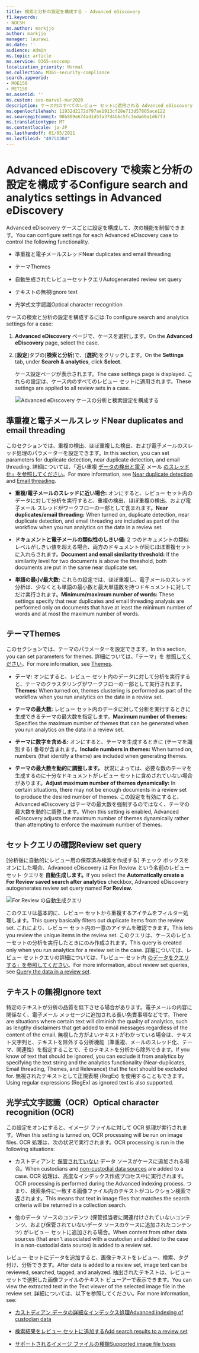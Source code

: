 ```yaml
---
title: 検索と分析の設定を構成する - Advanced eDiscovery
f1.keywords:
- NOCSH
ms.author: markjjo
author: markjjo
manager: laurawi
ms.date: ''
audience: Admin
ms.topic: article
ms.service: O365-seccomp
localization_priority: Normal
ms.collection: M365-security-compliance
search.appverid:
- MOE150
- MET150
ms.assetid: ''
ms.custom: seo-marvel-mar2020
description: ケース内のすべてのレビュー セットに適用される Advanced eDiscovery 設定を構成します。 これには、分析と光学式文字認識の設定が含まれます。
ms.openlocfilehash: 11932d2172d797ae1913cf28e713d57805ace122
ms.sourcegitcommit: 98b889e674ad1d5fa37d4b6c5fc3eda60a1d67f3
ms.translationtype: MT
ms.contentlocale: ja-JP
ms.lasthandoff: 01/05/2021
ms.locfileid: "49751304"
---
```

# <a name="configure-search-and-analytics-settings-in-advanced-ediscovery"></a><span data-ttu-id="c4dd0-104">Advanced eDiscovery で検索と分析の設定を構成する</span><span class="sxs-lookup"><span data-stu-id="c4dd0-104">Configure search and analytics settings in Advanced eDiscovery</span></span>

<span data-ttu-id="c4dd0-105">Advanced eDiscovery ケースごとに設定を構成して、次の機能を制御できます。</span><span class="sxs-lookup"><span data-stu-id="c4dd0-105">You can configure settings for each Advanced eDiscovery case to control the following functionality.</span></span>

- <span data-ttu-id="c4dd0-106">準重複と電子メールスレッド</span><span class="sxs-lookup"><span data-stu-id="c4dd0-106">Near duplicates and email threading</span></span>

- <span data-ttu-id="c4dd0-107">テーマ</span><span class="sxs-lookup"><span data-stu-id="c4dd0-107">Themes</span></span>

- <span data-ttu-id="c4dd0-108">自動生成されたレビューセットクエリ</span><span class="sxs-lookup"><span data-stu-id="c4dd0-108">Autogenerated review set query</span></span>

- <span data-ttu-id="c4dd0-109">テキストの無視</span><span class="sxs-lookup"><span data-stu-id="c4dd0-109">Ignore text</span></span>

- <span data-ttu-id="c4dd0-110">光学式文字認識</span><span class="sxs-lookup"><span data-stu-id="c4dd0-110">Optical character recognition</span></span>

<span data-ttu-id="c4dd0-111">ケースの検索と分析の設定を構成するには:</span><span class="sxs-lookup"><span data-stu-id="c4dd0-111">To configure search and analytics settings for a case:</span></span>

1. <span data-ttu-id="c4dd0-112">**Advanced eDiscovery** ページで、ケースを選択します。</span><span class="sxs-lookup"><span data-stu-id="c4dd0-112">On the **Advanced eDiscovery** page, select the case.</span></span>

2. <span data-ttu-id="c4dd0-113">[**設定**]タブの[**検索と分析**]で、[**選択**]をクリックします。</span><span class="sxs-lookup"><span data-stu-id="c4dd0-113">On the **Settings** tab, under **Search & analytics**, click **Select**.</span></span>

   <span data-ttu-id="c4dd0-114">ケース設定ページが表示されます。</span><span class="sxs-lookup"><span data-stu-id="c4dd0-114">The case settings page is displayed.</span></span> <span data-ttu-id="c4dd0-115">これらの設定は、ケース内のすべてのレビュー セットに適用されます。</span><span class="sxs-lookup"><span data-stu-id="c4dd0-115">These settings are applied to all review sets in a case.</span></span>

   ![Advanced eDiscovery ケースの分析と検索設定を構成する](../media/AeDCaseSettings.png)

## <a name="near-duplicates-and-email-threading"></a><span data-ttu-id="c4dd0-117">準重複と電子メールスレッド</span><span class="sxs-lookup"><span data-stu-id="c4dd0-117">Near duplicates and email threading</span></span>

<span data-ttu-id="c4dd0-118">このセクションでは、重複の検出、ほぼ重複した検出、および電子メールのスレッド処理のパラメーターを設定できます。</span><span class="sxs-lookup"><span data-stu-id="c4dd0-118">In this section, you can set parameters for duplicate detection, near duplicate detection, and email threading.</span></span> <span data-ttu-id="c4dd0-119">詳細については、「近い重複 [データの検出と電子](near-duplicate-detection-in-advanced-ediscovery.md) メール [のスレッド化」を参照してください](email-threading-in-advanced-ediscovery.md)。</span><span class="sxs-lookup"><span data-stu-id="c4dd0-119">For more information, see [Near duplicate detection](near-duplicate-detection-in-advanced-ediscovery.md) and [Email threading](email-threading-in-advanced-ediscovery.md).</span></span>

- <span data-ttu-id="c4dd0-120">**重複/電子メールのスレッドに近い場合:** オンにすると、レビュー セット内のデータに対して分析を実行すると、重複の検出、ほぼ重複の検出、および電子メール スレッドがワークフローの一部として含まれます。</span><span class="sxs-lookup"><span data-stu-id="c4dd0-120">**Near duplicates/email threading:** When turned on, duplicate detection, near duplicate detection, and email threading are included as part of the workflow when you run analytics on the data in a review set.</span></span>

- <span data-ttu-id="c4dd0-121">**ドキュメントと電子メールの類似性のしきい値:** 2 つのドキュメントの類似レベルがしきい値を超える場合、両方のドキュメントが同じほぼ重複セットに入れらされます。</span><span class="sxs-lookup"><span data-stu-id="c4dd0-121">**Document and email similarity threshold:** If the similarity level for two documents is above the threshold, both documents are put in the same near duplicate set.</span></span>

- <span data-ttu-id="c4dd0-122">**単語の最小/最大数:** これらの設定では、ほぼ重複し、電子メールのスレッド分析は、少なくとも単語の最小数と最大単語数を持つドキュメントに対してだけ実行されます。</span><span class="sxs-lookup"><span data-stu-id="c4dd0-122">**Minimum/maximum number of words:** These settings specify that near duplicates and email threading analysis are performed only on documents that have at least the minimum number of words and at most the maximum number of words.</span></span>

## <a name="themes"></a><span data-ttu-id="c4dd0-123">テーマ</span><span class="sxs-lookup"><span data-stu-id="c4dd0-123">Themes</span></span>

<span data-ttu-id="c4dd0-124">このセクションでは、テーマのパラメーターを設定できます。</span><span class="sxs-lookup"><span data-stu-id="c4dd0-124">In this section, you can set parameters for themes.</span></span> <span data-ttu-id="c4dd0-125">詳細については、「テーマ」を [参照してください](themes-in-advanced-ediscovery.md)。</span><span class="sxs-lookup"><span data-stu-id="c4dd0-125">For more information, see [Themes](themes-in-advanced-ediscovery.md).</span></span>

- <span data-ttu-id="c4dd0-126">**テーマ:** オンにすると、レビュー セット内のデータに対して分析を実行すると、テーマのクラスタリングがワークフローの一部として実行されます。</span><span class="sxs-lookup"><span data-stu-id="c4dd0-126">**Themes:** When turned on, themes clustering is performed as part of the workflow when you run analytics on the data in a review set.</span></span>

- <span data-ttu-id="c4dd0-127">**テーマの最大数:** レビュー セット内のデータに対して分析を実行するときに生成できるテーマの最大数を指定します。</span><span class="sxs-lookup"><span data-stu-id="c4dd0-127">**Maximum number of themes:** Specifies the maximum number of themes that can be generated when you run analytics on the data in a review set.</span></span>

- <span data-ttu-id="c4dd0-128">**テーマに数字を含める:** オンにすると、テーマを生成するときに (テーマを識別する) 番号が含まれます。</span><span class="sxs-lookup"><span data-stu-id="c4dd0-128">**Include numbers in themes:** When turned on, numbers (that identify a theme) are included when generating themes.</span></span> 

- <span data-ttu-id="c4dd0-129">**テーマの最大数を動的に調整します。** 状況によっては、必要な数のテーマを生成するのに十分なドキュメントがレビュー セットに含めされていない場合があります。</span><span class="sxs-lookup"><span data-stu-id="c4dd0-129">**Adjust maximum number of themes dynamically:** In certain situations, there may not be enough documents in a review set to produce the desired number of themes.</span></span> <span data-ttu-id="c4dd0-130">この設定を有効にすると、Advanced eDiscovery はテーマの最大数を強制するのではなく、テーマの最大数を動的に調整します。</span><span class="sxs-lookup"><span data-stu-id="c4dd0-130">When this setting is enabled, Advanced eDiscovery adjusts the maximum number of themes dynamically rather than attempting to enforce the maximum number of themes.</span></span>

## <a name="review-set-query"></a><span data-ttu-id="c4dd0-131">セットクエリの確認</span><span class="sxs-lookup"><span data-stu-id="c4dd0-131">Review set query</span></span>

<span data-ttu-id="c4dd0-132">[分析後に自動的にレビュー用の保存済み検索を作成する] チェック ボックスをオンにした場合、Advanced eDiscovery は For Review という名前のレビュー セット クエリを **自動生成します。**</span><span class="sxs-lookup"><span data-stu-id="c4dd0-132">If you select the **Automatically create a For Review saved search after analytics** checkbox, Advanced eDiscovery autogenerates review set query named **For Review.**</span></span> 

![For Review の自動生成クエリ](../media/AeDForReviewQuery.png)

<span data-ttu-id="c4dd0-134">このクエリは基本的に、レビュー セットから重複するアイテムをフィルター処理します。</span><span class="sxs-lookup"><span data-stu-id="c4dd0-134">This query basically filters out duplicate items from the review set.</span></span> <span data-ttu-id="c4dd0-135">これにより、レビュー セット内の一意のアイテムを確認できます。</span><span class="sxs-lookup"><span data-stu-id="c4dd0-135">This lets you review the unique items in the review set.</span></span> <span data-ttu-id="c4dd0-136">このクエリは、ケースのレビューセットの分析を実行したときにのみ作成されます。</span><span class="sxs-lookup"><span data-stu-id="c4dd0-136">This query is created only when you run analytics for a review set in the case.</span></span> <span data-ttu-id="c4dd0-137">詳細については、レビュー セットクエリの詳細については、「レビュー セット内 [のデータをクエリする」を参照してください](review-set-search.md)。</span><span class="sxs-lookup"><span data-stu-id="c4dd0-137">For more information, about review set queries, see [Query the data in a review set](review-set-search.md).</span></span>

## <a name="ignore-text"></a><span data-ttu-id="c4dd0-138">テキストの無視</span><span class="sxs-lookup"><span data-stu-id="c4dd0-138">Ignore text</span></span>

<span data-ttu-id="c4dd0-139">特定のテキストが分析の品質を低下させる場合があります。電子メールの内容に関係なく、電子メール メッセージに追加される長い免責事項などです。</span><span class="sxs-lookup"><span data-stu-id="c4dd0-139">There are situations where certain text will diminish the quality of analytics, such as lengthy disclaimers that get added to email messages regardless of the content of the email.</span></span> <span data-ttu-id="c4dd0-140">無視した方がよいテキストがわかっている場合は、テキスト文字列と、テキストを除外する分析機能（準重複、メールのスレッド化、テーマ、関連性）を指定することで、そのテキストを分析から除外できます。</span><span class="sxs-lookup"><span data-stu-id="c4dd0-140">If you know of text that should be ignored, you can exclude it from analytics by specifying the text string and the analytics functionality (Near-duplicates, Email threading, Themes, and Relevance) that the text should be excluded for.</span></span> <span data-ttu-id="c4dd0-141">無視されたテキストとして正規表現 (RegEx) を使用することもできます。</span><span class="sxs-lookup"><span data-stu-id="c4dd0-141">Using regular expressions (RegEx) as ignored text is also supported.</span></span> 

## <a name="optical-character-recognition-ocr"></a><span data-ttu-id="c4dd0-142">光学式文字認識（OCR）</span><span class="sxs-lookup"><span data-stu-id="c4dd0-142">Optical character recognition (OCR)</span></span>

<span data-ttu-id="c4dd0-143">この設定をオンにすると、イメージ ファイルに対して OCR 処理が実行されます。</span><span class="sxs-lookup"><span data-stu-id="c4dd0-143">When this setting is turned on, OCR processing will be run on image files.</span></span> <span data-ttu-id="c4dd0-144">OCR 処理は、次の状況で実行されます。</span><span class="sxs-lookup"><span data-stu-id="c4dd0-144">OCR processing is run in the following situations:</span></span>

- <span data-ttu-id="c4dd0-145">カストディアンと [保管されていない](non-custodial-data-sources.md) データ ソースがケースに追加される場合。</span><span class="sxs-lookup"><span data-stu-id="c4dd0-145">When custodians and [non-custodial data sources](non-custodial-data-sources.md) are added to a case.</span></span> <span data-ttu-id="c4dd0-146">OCR 処理は、高度なインデックス作成プロセス中に実行されます。</span><span class="sxs-lookup"><span data-stu-id="c4dd0-146">OCR processing is performed during the Advanced indexing process.</span></span> <span data-ttu-id="c4dd0-147">つまり、検索条件に一致する画像ファイル内のテキストがコレクション検索で返されます。</span><span class="sxs-lookup"><span data-stu-id="c4dd0-147">This means that text in image files that matches the search criteria will be returned in a collection search.</span></span>

- <span data-ttu-id="c4dd0-148">他のデータ ソースのコンテンツ (保管担当者に関連付けされていないコンテンツ、および保管されていないデータ ソースのケースに追加されたコンテンツ) がレビュー セットに追加される場合。</span><span class="sxs-lookup"><span data-stu-id="c4dd0-148">When content from other data sources (that aren't associated with a custodian and added to the case in a non-custodial data source) is added to a review set.</span></span>

<span data-ttu-id="c4dd0-149">レビュー セットにデータを追加すると、画像テキストをレビュー、検索、タグ付け、分析できます。</span><span class="sxs-lookup"><span data-stu-id="c4dd0-149">After data is added to a review set, image text can be reviewed, searched, tagged, and analyzed.</span></span> <span data-ttu-id="c4dd0-150">抽出されたテキストは、レビュー セットで選択した画像ファイルのテキスト ビューアーで表示できます。</span><span class="sxs-lookup"><span data-stu-id="c4dd0-150">You can view the extracted text in the Text viewer of the selected image file in the review set.</span></span> <span data-ttu-id="c4dd0-151">詳細については、以下を参照してください。</span><span class="sxs-lookup"><span data-stu-id="c4dd0-151">For more information, see:</span></span>

- [<span data-ttu-id="c4dd0-152">カストディアン データの詳細なインデックス処理</span><span class="sxs-lookup"><span data-stu-id="c4dd0-152">Advanced indexing of custodian data</span></span>](indexing-custodian-data.md)

- [<span data-ttu-id="c4dd0-153">検索結果をレビュー セットに追加する</span><span class="sxs-lookup"><span data-stu-id="c4dd0-153">Add search results to a review set</span></span>](add-data-to-review-set.md#optical-character-recognition)

- [<span data-ttu-id="c4dd0-154">サポートされるイメージ ファイルの種類</span><span class="sxs-lookup"><span data-stu-id="c4dd0-154">Supported image file types</span></span>](supported-filetypes-ediscovery20.md#image)
